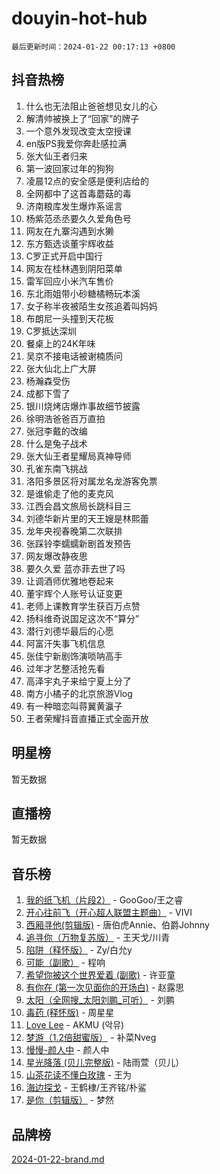 # douyin-hot-hub

`最后更新时间：2024-01-22 00:17:13 +0800`

## 抖音热榜

1. 什么也无法阻止爸爸想见女儿的心
1. 解清帅被换上了“回家”的牌子
1. 一个意外发现改变太空授课
1. en版PS我爱你奔赴感拉满
1. 张大仙王者归来
1. 第一波回家过年的狗狗
1. 凌晨12点的安全感是便利店给的
1. 全网都中了这首毒蘑菇的毒
1. 济南粮库发生爆炸系谣言
1. 杨紫范丞丞要久久爱角色号
1. 网友在九寨沟遇到水獭
1. 东方甄选谈董宇辉收益
1. C罗正式开启中国行
1. 网友在桂林遇到阴阳菜单
1. 雷军回应小米汽车售价
1. 东北雨姐带小砂糖橘畅玩本溪
1. 女子称半夜被陌生女孩追着叫妈妈
1. 布朗尼一头撞到天花板
1. C罗抵达深圳
1. 餐桌上的24K年味
1. 吴京不接电话被谢楠质问
1. 张大仙北上广大屏
1. 杨瀚森受伤
1. 成都下雪了
1. 银川烧烤店爆炸事故细节披露
1. 徐明浩爸爸百万直拍
1. 张冠李戴的改编
1. 什么是兔子战术
1. 张大仙王者星耀局真神导师
1. 孔雀东南飞挑战
1. 洛阳多景区将对属龙名龙游客免票
1. 是谁偷走了他的麦克风
1. 江西会昌文旅局长跳科目三
1. 刘德华新片里的天王嫂是林熙蕾
1. 龙年央视春晚第二次联排
1. 张踩铃李蠕蠕新剧首发预告
1. 网友爆改静夜思
1. 要久久爱 蓝亦菲去世了吗
1. 让调酒师优雅地卷起来
1. 董宇辉个人账号认证变更
1. 老师上课教育学生获百万点赞
1. 扬科维奇说国足这次不“算分”
1. 潜行刘德华最后的心愿
1. 阿富汗失事飞机信息
1. 张佳宁新剧饰演唢呐高手
1. 过年才艺整活抢先看
1. 高泽宇丸子来给宁夏上分了
1. 南方小橘子的北京旅游Vlog
1. 有一种暗恋叫蒋翼黄瀛子
1. 王者荣耀抖音直播正式全面开放

## 明星榜

暂无数据

## 直播榜

暂无数据

## 音乐榜

1. [我的纸飞机（片段2）](https://sf3-cdn-tos.douyinstatic.com/obj/tos-cn-ve-2774/oM2ZrKcg2CD5AeRB2gkeXOFB1IxAGJdZPazYHf) - GooGoo/王之睿
1. [开心往前飞（开心超人联盟主题曲）](https://sf3-cdn-tos.douyinstatic.com/obj/tos-cn-ve-2774/9d8fb7c82cf1421fb93a9fe925275e0a) - VIVI
1. [西厢寻他(剪辑版)](https://sf86-cdn-tos.douyinstatic.com/obj/tos-cn-ve-2774/oUsAVfAQKlRNxEv5qxvIB8o5qmIWUcXbzJKJhw) - 唐伯虎Annie、伯爵Johnny
1. [追寻你（万物复苏版）](https://sf86-cdn-tos.douyinstatic.com/obj/tos-cn-ve-2774/oYeAZJsbjIDit9APmBg8u6uDUQnHmoCf3gbo74) - 王天戈/川青
1. [陷阱（释怀版）](https://sf3-cdn-tos.douyinstatic.com/obj/tos-cn-ve-2774/oE8C21LeZrzKLDFfQYgMzx4GAIHageG5IzayY7) - Zy/白允y
1. [可能（副歌）](https://sf3-cdn-tos.douyinstatic.com/obj/tos-cn-ve-2774/cde1731888894259b333569393c2fb51) - 程响
1. [希望你被这个世界爱着 (副歌)](https://sf3-cdn-tos.douyinstatic.com/obj/tos-cn-ve-2774/oUHCmWQfZlE3QQBKBeD8rCFLpJzPgCpImhsxMt) - 许亚童
1. [有你在 (第一次见面你的开场白)](https://sf6-cdn-tos.douyinstatic.com/obj/tos-cn-ve-2774/oAthrQ3ClJBfI57uBoFEgNDYtNCZ0TSYQQfxQ0) - 赵露思
1. [太阳（全网搜_太阳刘鹏_可听）](https://sf3-cdn-tos.douyinstatic.com/obj/tos-cn-ve-2774/ogWbyIQnlBFImVbeDocRdCIYtBHlbJXgfZMvgz) - 刘鹏
1. [毒药 (释怀版)](https://sf6-cdn-tos.douyinstatic.com/obj/tos-cn-ve-2774/oYILMEAzspdZBIzy4frJNB8ZHPHWAhiwowd4Ad) - 周星星
1. [Love Lee](https://sf86-cdn-tos.douyinstatic.com/obj/tos-cn-ve-2774/o05GbkJGbCBTdDnMtB0fwOYgkeZp23vrWQDQBS) - AKMU (악뮤)
1. [梦游（1.2倍甜蜜版）](https://sf86-cdn-tos.douyinstatic.com/obj/tos-cn-ve-2774/o4gyAUm8hwufoEABmwVIiQtHsFuGzAEEWtNMzo) - 补菜Nveg
1. [慢慢-颜人中](https://sf6-cdn-tos.douyinstatic.com/obj/tos-cn-ve-2774/ocjHNfBXdBxQNC8ZGAeoLMFTUgtBg8bkExunDC) - 颜人中
1. [星光降落 (贝儿完整版)](https://sf3-cdn-tos.douyinstatic.com/obj/tos-cn-ve-2774/okwB9hAwyAtsFFkFBzAX1hOOfQuIoMNs0W2Mwr) - 陆雨萱（贝儿）
1. [山茶花读不懂白玫瑰](https://sf86-cdn-tos.douyinstatic.com/obj/tos-cn-ve-2774/osfn8B7DktrRHEPJgPCfDbw7QDQEkwC16BxZg9) - 王为
1. [海边探戈](https://sf3-cdn-tos.douyinstatic.com/obj/tos-cn-ve-2774/os9gE0VQCGqt6VQkZDyBBYvfSDY0QFe3vVmubn) - 王鹤棣/王齐铭/朴鲨
1. [是你（剪辑版）](https://sf3-cdn-tos.douyinstatic.com/obj/tos-cn-ve-2774/46019dae783c4c969944217fe1cfafc4) - 梦然

## 品牌榜

[2024-01-22-brand.md](2024-01-22-brand.md)
